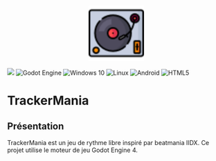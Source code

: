<p align="center">
  <img width="128" height="128" src="icon.png">
</p>

![](https://img.shields.io/github/license/djalexkidd/trackermania) <img alt="Godot Engine" src="https://img.shields.io/badge/GODOT-%232050FF.svg?style=flat&logo=godot-engine"/> <img alt="Windows 10" src="https://img.shields.io/badge/Windows-0078D6?style=flat&logo=windows&logoColor=white" /> <img alt="Linux" src="https://img.shields.io/badge/Linux-FCC624?style=flat&logo=linux&logoColor=black"> <img alt="Android" src="https://img.shields.io/badge/Android-3DDC84?style=flat&logo=android&logoColor=white" /> <img alt="HTML5" src="https://img.shields.io/badge/html5-%23E34F26.svg?style=flat&logo=html5&logoColor=white"/>

# TrackerMania

## Présentation
TrackerMania est un jeu de rythme libre inspiré par beatmania IIDX. Ce projet utilise le moteur de jeu Godot Engine 4.
